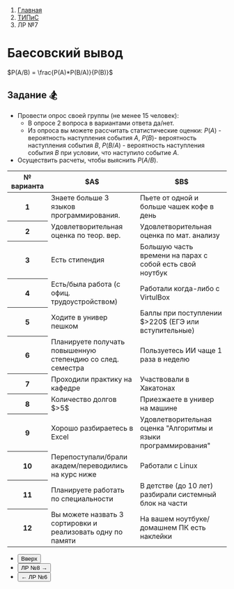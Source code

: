 <ol class="breadcrumb">
  <li class="breadcrumb-item"><a href="{{ site.baseurl }}">Главная</a></li>
  <li class="breadcrumb-item"><a href="{{ site.baseurl }}/TIPiS/index.html">ТИПиС</a></li>
  <li class="breadcrumb-item active">ЛР №7</li>
</ol>

<nav>
  <ul></ul>
</nav>

# Баесовский вывод

$P(A/B) = \frac{P(A)*P(B/A)}{P(B)}$


## Задание 🏂

* Провести опрос своей группы (не менее 15 человек):
  * В опросе 2 вопроса в вариантами ответа да/нет.
  * Из опроса вы можете рассчитать статистические оценки: $P(A)$ - вероятность наступления события $A$, $P(B)$- вероятность наступления события $B$, $P(B/A)$ - вероятность наступления события $B$ при условии, что наступило событие $A$.
* Осуществить расчеты, чтобы выяснить $P(A/B)$.

<div class="table-responsive">
<table class="table table-hover border-primary table-bordered">
  <thead>
    <tr class="table-dark">
      <th scope="col">№ варианта</th>
      <th scope="col">$A$</th>
      <th scope="col">$B$</th>
    </tr>
  </thead>
  <tbody>
    <tr>
      <th scope="row">1</th>
      <td>Знаете больше 3 языков программирования.</td>
      <td>Пьете от одной и больше чашек кофе в день</td>
    </tr>
    <tr>
      <th scope="row">2</th>
      <td>Удовлетворительная оценка по теор. вер.</td>
      <td>Удовлетворительная оценка по мат. анализу</td>
    </tr>
    <tr>
      <th scope="row">3</th>
      <td>Есть стипендия</td>
      <td>Большую часть времени на парах с собой есть свой ноутбук</td>
    </tr>
    <tr>
      <th scope="row">4</th>
      <td>Есть/была работа (с офиц. трудоустройством)</td>
      <td>Работали когда-либо с VirtulBox</td>
    </tr>
    <tr>
      <th scope="row">5</th>
      <td>Ходите в универ пешком</td>
      <td>Баллы при поступлении $>220$ (ЕГЭ или вступительные)</td>
    </tr>
    <tr>
      <th scope="row">6</th>
      <td>Планируете получать повышенную степендию со след. семестра</td>
      <td>Пользуетесь ИИ чаще 1 раза в неделю</td>
    </tr>
    <tr>
      <th scope="row">7</th>
      <td>Проходили практику на кафедре</td>
      <td>Участвовали в Хакатонах</td>
    </tr>
    <tr>
      <th scope="row">8</th>
      <td>Количество долгов $>5$</td>
      <td>Приезжаете в универ на машине</td>
    </tr>
    <tr>
      <th scope="row">9</th>
      <td>Хорошо разбираетесь в Excel</td>
      <td>Удовлетворительная оценка "Алгоритмы и языки программирования"</td>
    </tr>
    <tr>
      <th scope="row">10</th>
      <td>Перепоступали/брали академ/переводились на курс ниже</td>
      <td>Работали с Linux</td>
    </tr>
    <tr>
      <th scope="row">11</th>
      <td>Планируете работать по специальности</td>
      <td>В детстве (до 10 лет) разбирали системный блок на части</td>
    </tr>
    <tr>
      <th scope="row">12</th>
      <td>Вы можете назвать 3 сортировки и реализовать одну по памяти</td>
      <td>На вашем ноутбуке/домашнем ПК есть наклейки</td>
    </tr>
   </tbody>
</table>
</div>


<div class="row">
  <div class="col-lg-12">
   <ul class="list-unstyled">
     <li class="float-end">
       <button type="button" class="btn btn-outline-primary" onclick="window.location.href='#баесовский-вывод';">Вверх</button>
     </li>
     <li  class="float-end">
       <button type="button" class="btn btn-primary" onclick="window.location.href='{{ site.baseurl }}/TIPiS/labs/lab8.html';">ЛР №8 →</button>
     </li>
     <li>
       <button type="button" class="btn btn-primary" onclick="window.location.href='{{ site.baseurl }}/TIPiS/labs/lab6.html';">← ЛР №6</button>
     </li>
   </ul>
  </div>
</div>
